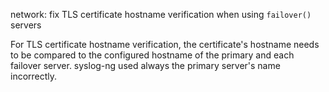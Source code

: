 network: fix TLS certificate hostname verification when using `failover()` servers

For TLS certificate hostname verification, the certificate's hostname needs to be compared to the configured hostname
of the primary and each failover server. syslog-ng used always the primary server's name incorrectly.
